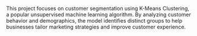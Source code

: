 This project focuses on customer segmentation using K-Means Clustering, a popular unsupervised machine learning algorithm. By analyzing customer behavior and demographics, the model identifies distinct groups to help businesses tailor marketing strategies and improve customer experience.
